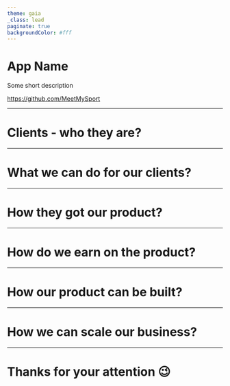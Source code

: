 ```yaml
---
theme: gaia
_class: lead
paginate: true
backgroundColor: #fff
---
```


# **App Name**

Some short description

https://github.com/MeetMySport

---

# Clients - who they are?

---

# What we can do for our clients?

---

# How they got our product?

---

# How do we earn on the product?

---

# How our product can be built?

---

# How we can scale our business?

---

<style scoped>
section {
    text-align: center;
    display: table-cell;
    vertical-align: middle;
}
</style>

# Thanks for your attention 😉

